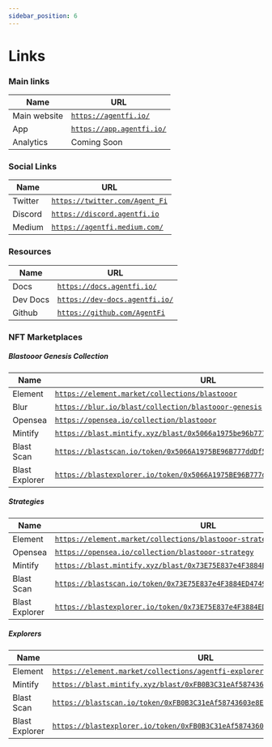 ```yaml
---
sidebar_position: 6
---
```


# Links

### Main links  

| Name                             | URL                                          |
|----------------------------------|----------------------------------------------|
| Main website                     | [`https://agentfi.io/`](https://agentfi.io/) |
| App                              | [`https://app.agentfi.io/`](https://app.agentfi.io/) |
| Analytics                        | Coming Soon |


### Social Links  

| Name                             | URL                                          |
|----------------------------------|----------------------------------------------|
| Twitter                          | [`https://twitter.com/Agent_Fi`](https://twitter.com/Agent_Fi) |
| Discord                          | [`https://discord.agentfi.io`](https://discord.agentfi.io) |
| Medium                           | [`https://agentfi.medium.com/`](https://agentfi.medium.com/) |

### Resources  

| Name                             | URL                                          |
|----------------------------------|----------------------------------------------|
| Docs                             | [`https://docs.agentfi.io/`](https://docs.agentfi.io/) |
| Dev Docs                         | [`https://dev-docs.agentfi.io/`](https://dev-docs.agentfi.io/) |
| Github                           | [`https://github.com/AgentFi`](https://github.com/AgentFi) |

### NFT Marketplaces  

##### Blastooor Genesis Collection

| Name                             | URL                                          |
|----------------------------------|----------------------------------------------|
| Element                          | [`https://element.market/collections/blastooor`](https://element.market/collections/blastooor) |
| Blur                             | [`https://blur.io/blast/collection/blastooor-genesis`](https://blur.io/blast/collection/blastooor-genesis) |
| Opensea                          | [`https://opensea.io/collection/blastooor`](https://opensea.io/collection/blastooor) |
| Mintify                          | [`https://blast.mintify.xyz/blast/0x5066a1975be96b777dddf57b496397effddcb4a9`](https://blast.mintify.xyz/blast/0x5066a1975be96b777dddf57b496397effddcb4a9) |
| Blast Scan                       | [`https://blastscan.io/token/0x5066A1975BE96B777ddDf57b496397efFdDcB4A9`](https://blastscan.io/token/0x5066A1975BE96B777ddDf57b496397efFdDcB4A9) |
| Blast Explorer                   | [`https://blastexplorer.io/token/0x5066A1975BE96B777ddDf57b496397efFdDcB4A9`](https://blastexplorer.io/token/0x5066A1975BE96B777ddDf57b496397efFdDcB4A9) |

##### Strategies

| Name                             | URL                                          |
|----------------------------------|----------------------------------------------|
| Element                          | [`https://element.market/collections/blastooor-strategies`](https://element.market/collections/blastooor-strategies) |
| Opensea                          | [`https://opensea.io/collection/blastooor-strategy`](https://opensea.io/collection/blastooor-strategy) |
| Mintify                          | [`https://blast.mintify.xyz/blast/0x73E75E837e4F3884ED474988c304dE8A437aCbEf`](https://blast.mintify.xyz/blast/0x73E75E837e4F3884ED474988c304dE8A437aCbEf) |
| Blast Scan                       | [`https://blastscan.io/token/0x73E75E837e4F3884ED474988c304dE8A437aCbEf`](https://blastscan.io/token/0x73E75E837e4F3884ED474988c304dE8A437aCbEf) |
| Blast Explorer                   | [`https://blastexplorer.io/token/0x73E75E837e4F3884ED474988c304dE8A437aCbEf`](https://blastexplorer.io/token/0x73E75E837e4F3884ED474988c304dE8A437aCbEf) |

##### Explorers

| Name                             | URL                                          |
|----------------------------------|----------------------------------------------|
| Element                          | [`https://element.market/collections/agentfi-explorers`](https://element.market/collections/agentfi-explorers) |
| Mintify                          | [`https://blast.mintify.xyz/blast/0xFB0B3C31eAf58743603e8Ee1e122547EC053Bf18`](https://blast.mintify.xyz/blast/0xFB0B3C31eAf58743603e8Ee1e122547EC053Bf18) |
| Blast Scan                       | [`https://blastscan.io/token/0xFB0B3C31eAf58743603e8Ee1e122547EC053Bf18`](https://blastscan.io/token/0xFB0B3C31eAf58743603e8Ee1e122547EC053Bf18) |
| Blast Explorer                   | [`https://blastexplorer.io/token/0xFB0B3C31eAf58743603e8Ee1e122547EC053Bf18`](https://blastexplorer.io/token/0xFB0B3C31eAf58743603e8Ee1e122547EC053Bf18) |
